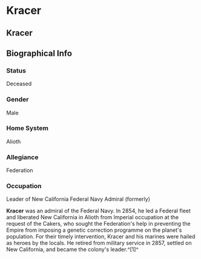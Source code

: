 # Kracer
## Kracer

		

## Biographical Info

### Status

Deceased

### Gender

Male

### Home System

Alioth

### Allegiance

Federation

### Occupation

Leader of New California
Federal Navy Admiral (formerly)

**Kracer** was an admiral of the Federal Navy. In 2854, he led a Federal fleet and liberated New California in Alioth from Imperial occupation at the request of the Cakers, who sought the Federation's help in preventing the Empire from imposing a genetic correction programme on the planet's population. For their timely intervention, Kracer and his marines were hailed as heroes by the locals. He retired from military service in 2857, settled on New California, and became the colony's leader.^[1]^